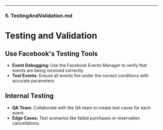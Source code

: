 ---

### **5. TestingAndValidation.md**

# Testing and Validation

## Use Facebook's Testing Tools

- **Event Debugging:** Use the Facebook Events Manager to verify that events are being received correctly.
- **Test Events:** Ensure all events fire under the correct conditions with accurate parameters.

## Internal Testing

- **QA Team:** Collaborate with the QA team to create test cases for each event.
- **Edge Cases:** Test scenarios like failed purchases or reservation cancellations.
